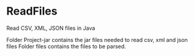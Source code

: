 # ReadFiles
Read CSV, XML, JSON files in Java

Folder Project-jar contains the jar files needed to read csv, xml and json files
Folder files contains the files to be parsed. 
